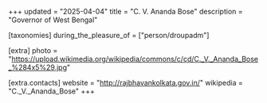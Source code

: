 +++
updated = "2025-04-04"
title = "C. V. Ananda Bose"
description = "Governor of West Bengal"

[taxonomies]
during_the_pleasure_of = ["person/droupadm"]

[extra]
photo = "https://upload.wikimedia.org/wikipedia/commons/c/cd/C._V._Ananda_Bose_%284x5%29.jpg"

[extra.contacts]
website = "http://rajbhavankolkata.gov.in/"
wikipedia = "C._V._Ananda_Bose"
+++